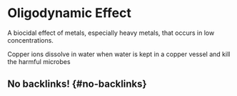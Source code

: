# Oligodynamic Effect


A biocidal effect of metals, especially heavy metals, that occurs in low concentrations.

Copper ions dissolve in water when water is kept in a copper vessel and kill the harmful microbes


## No backlinks! {#no-backlinks}

